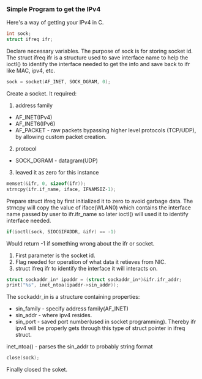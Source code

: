 ### Simple Program to get the IPv4 ###

Here's a way of getting your IPv4 in C. 

```c
int sock;
struct ifreq ifr;
```

Declare necessary variables. The purpose of sock is for 
storing socket id. The struct ifreq ifr is a structure
used to save interface name to help the ioctl() to identify
the interface needed to get the info and save back to ifr 
like MAC, ipv4, etc.

```c
sock = socket(AF_INET, SOCK_DGRAM, 0);
```

Create a socket. It required:
1. address family
  - AF_INET(IPv4)
  - AF_INET6(IPv6)
  - AF_PACKET - raw packets bypassing higher level protocols
    (TCP/UDP), by allowing custom packet creation.
2. protocol
  - SOCK_DGRAM - datagram(UDP)
3. leaved it as zero for this instance

```c
memset(&ifr, 0, sizeof(ifr));
strncpy(ifr.if_name, iface, IFNAMSIZ-1);
```

Prepare struct ifreq by first initialized it to zero to avoid
garbage data. The strncpy will copy the value of iface(WLAN0)
which contains the interface name passed by user to ifr.ifr_name
so later ioctl() will used it to identify interface needed.

```c
if(ioctl(sock, SIOCGIFADDR, &ifr) == -1)
```

Would return -1 if something wrong about the ifr or socket.
1. First parameter is the socket id.
2. Flag needed for operation of what data it retieves from NIC.
3. struct ifreq ifr to identify the interface it will interacts
    on.

```c
struct sockaddr_in* ipaddr = (struct sockaddr_in*)&ifr.ifr_addr;
print("%s", inet_ntoa(ipaddr->sin_addr));
```

The sockaddr_in is a structure containing properties:
  - sin_family - specify address family(AF_INET)
  - sin_addr - where ipv4 resides.
  - sin_port - saved port number(used in socket programming).
Thereby ifr ipv4 will be properly gets through this type of struct
pointer in ifreq struct.

inet_ntoa() - parses the sin_addr to probably string format

```c
close(sock);
```

Finally closed the soket.
